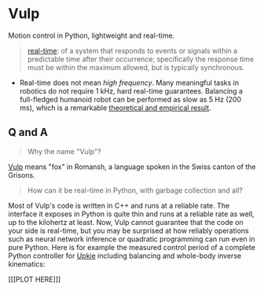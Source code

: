 # Vulp

Motion control in Python, lightweight and real-time.

> [real-time](https://en.wiktionary.org/wiki/real-time#English): of a system that responds to events or signals within a predictable time after their occurrence; specifically the response time must be within the maximum allowed, but is typically synchronous.

* Real-time does not mean *high frequency*. Many meaningful tasks in robotics do not require 1 kHz, hard real-time guarantees. Balancing a full-fledged humanoid robot can be performed as slow as 5 Hz (200 ms), which is a remarkable [theoretical and empirical result](https://arxiv.org/pdf/1907.01805.pdf).

## Q and A

> Why the name "Vulp"?

[Vulp](https://en.wiktionary.org/wiki/vulp#Noun_2) means "fox" in Romansh, a language spoken in the Swiss canton of the Grisons.

> How can it be real-time in Python, with garbage collection and all?

Most of Vulp's code is written in C++ and runs at a reliable rate. The interface it exposes in Python is quite thin and runs at a reliable rate as well, up to the kilohertz at least. Now, Vulp cannot guarantee that the code on your side is real-time, but you may be surprised at how reliably operations such as neural network inference or quadratic programming can run even in pure Python. Here is for example the measured control period of a complete Python controller for [Upkie](https://www.youtube.com/watch?v=NO_TkHGS0wQ) including balancing and whole-body inverse kinematics:

[[[PLOT HERE]]]
